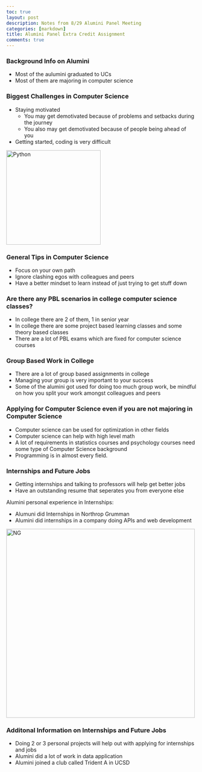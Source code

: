 ```yaml
---
toc: true
layout: post
description: Notes from 8/29 Alumini Panel Meeting
categories: [markdown]
title: Alumini Panel Extra Credit Assignment
comments: true
---
```


### Background Info on Alumini 
- Most of the aulumini graduated to UCs
- Most of them are majoring in computer science

### Biggest Challenges in Computer Science
- Staying motivated
   - You may get demotivated because of problems and setbacks during the journey
   - You also may get demotivated because of people being ahead of you
- Getting started, coding is very difficult

<img src="https://www.pngall.com/wp-content/uploads/5/Python-PNG-HD-Image.png" width = "250" alt = "Python">

### General Tips in Computer Science
- Focus on your own path
- Ignore clashing egos with colleagues and peers
- Have a better mindset to learn instead of just trying to get stuff down

### Are there any PBL scenarios in college computer science classes?
- In college there are 2 of them, 1 in senior year 
- In college there are some project based learning classes and some theory based classes
- There are a lot of PBL exams which are fixed for computer science courses

### Group Based Work in College
- There are a lot of group based assignments in college
- Managing your group is very important to your success
- Some of the alumini got used for doing too much group work, be mindful on how you split your work amongst colleagues and peers

### Applying for Computer Science even if you are not majoring in Computer Science
- Computer science can be used for optimization in other fields 
- Computer science can help with high level math
- A lot of requirements in statistics courses and psychology courses need some type of Computer Science background
- Programming is in almost every field.

### Internships and Future Jobs
- Getting internships and talking to professors will help get better jobs
- Have an outstanding resume that seperates you from everyone else

Alumini personal experience in Internships:
- Alumuni did Internships in Northrop Grumman 
- Alumini did internships in a company doing APIs and web development

<img src="https://cdn.freebiesupply.com/logos/large/2x/northrop-grumman-1-logo-png-transparent.png" width = "500" alt = "NG">


### Additonal Information on Internships and Future Jobs
- Doing 2 or 3 personal projects will help out with applying for internships and jobs
- Alumini did a lot of work in data application
- Alumini joined a club called Trident A in UCSD
 








